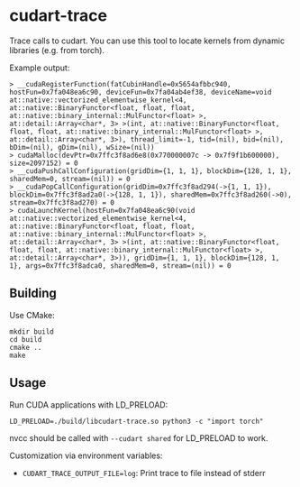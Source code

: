 # cudart-trace

Trace calls to cudart. You can use this tool to locate kernels from dynamic libraries (e.g. from torch).

Example output:

```
> __cudaRegisterFunction(fatCubinHandle=0x5654afbbc940, hostFun=0x7fa048ea6c90, deviceFun=0x7fa04ab4ef38, deviceName=void at::native::vectorized_elementwise_kernel<4, at::native::BinaryFunctor<float, float, float, at::native::binary_internal::MulFunctor<float> >, at::detail::Array<char*, 3> >(int, at::native::BinaryFunctor<float, float, float, at::native::binary_internal::MulFunctor<float> >, at::detail::Array<char*, 3>), thread_limit=-1, tid=(nil), bid=(nil), bDim=(nil), gDim=(nil), wSize=(nil))
> cudaMalloc(devPtr=0x7ffc3f8ad6e8(0x770000007c -> 0x7f9f1b600000), size=2097152) = 0
> __cudaPushCallConfiguration(gridDim={1, 1, 1}, blockDim={128, 1, 1}, sharedMem=0, stream=(nil)) = 0
> __cudaPopCallConfiguration(gridDim=0x7ffc3f8ad294(->{1, 1, 1}), blockDim=0x7ffc3f8ad2a0(->{128, 1, 1}), sharedMem=0x7ffc3f8ad260(->0), stream=0x7ffc3f8ad270) = 0
> cudaLaunchKernel(hostFun=0x7fa048ea6c90(void at::native::vectorized_elementwise_kernel<4, at::native::BinaryFunctor<float, float, float, at::native::binary_internal::MulFunctor<float> >, at::detail::Array<char*, 3> >(int, at::native::BinaryFunctor<float, float, float, at::native::binary_internal::MulFunctor<float> >, at::detail::Array<char*, 3>)), gridDim={1, 1, 1}, blockDim={128, 1, 1}, args=0x7ffc3f8adca0, sharedMem=0, stream=(nil)) = 0
```

## Building

Use CMake:

```shell
mkdir build
cd build
cmake ..
make
```

## Usage

Run CUDA applications with LD_PRELOAD:

```shell
LD_PRELOAD=./build/libcudart-trace.so python3 -c "import torch"
```

nvcc should be called with `--cudart shared` for LD_PRELOAD to work.

Customization via environment variables:

- `CUDART_TRACE_OUTPUT_FILE=log`: Print trace to file instead of stderr
